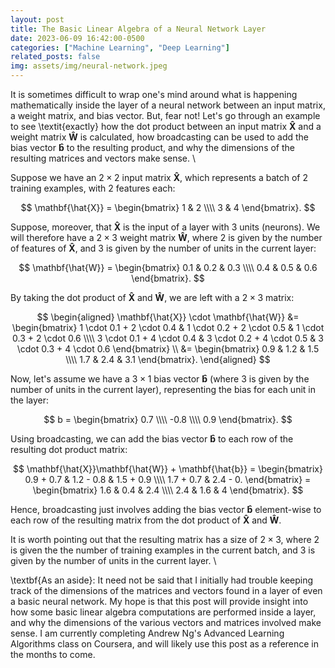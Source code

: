 ```yaml
---
layout: post
title: The Basic Linear Algebra of a Neural Network Layer
date: 2023-06-09 16:42:00-0500
categories: ["Machine Learning", "Deep Learning"]
related_posts: false
img: assets/img/neural-network.jpeg
---
```


It is sometimes difficult to wrap one's mind around what is happening mathematically inside the layer of a neural network between an input matrix, a weight matrix, and bias vector. But, fear not! Let's go through an example to see \textit{exactly} how the dot product between an input matrix $\mathbf{\hat{X}}$ and a weight matrix $\mathbf{\hat{W}}$ is calculated, how broadcasting can be used to add the bias vector $\mathbf{\hat{b}}$ to the resulting product, and why the dimensions of the resulting matrices and vectors make sense. \\

Suppose we have an $2 \times 2$ input matrix $\mathbf{\hat{X}}$, which represents a batch of 2 training examples, with 2 features each:

$$
\mathbf{\hat{X}} = \begin{bmatrix}
1 & 2 \\\\
3 & 4
\end{bmatrix}.
$$

Suppose, moreover, that $\mathbf{\hat{X}}$ is the input of a layer with 3 units (neurons). We will therefore have a $2 \times 3$ weight matrix $\mathbf{\hat{W}}$, where 2 is given by the number of features of $\mathbf{\hat{X}}$, and 3 is given by the number of units in the current layer:

$$
\mathbf{\hat{W}} = \begin{bmatrix}
0.1 & 0.2 & 0.3 \\\\
0.4 & 0.5 & 0.6
\end{bmatrix}.
$$

By taking the dot product of $\mathbf{\hat{X}}$ and $\mathbf{\hat{W}}$, we are left with a $2 \times 3$ matrix:

$$
\begin{aligned}
\mathbf{\hat{X}} \cdot \mathbf{\hat{W}} &= \begin{bmatrix}
1 \cdot 0.1 + 2 \cdot 0.4 & 1 \cdot 0.2 + 2 \cdot 0.5 & 1 \cdot 0.3 + 2 \cdot 0.6 \\\\
3 \cdot 0.1 + 4 \cdot 0.4 & 3 \cdot 0.2 + 4 \cdot 0.5 & 3 \cdot 0.3 + 4 \cdot 0.6
\end{bmatrix} \\
&= \begin{bmatrix}
0.9 & 1.2 & 1.5 \\\\
1.7 & 2.4 & 3.1
\end{bmatrix}.
\end{aligned}
$$

Now, let's assume we have a $3 \times 1$ bias vector $\mathbf{\hat{b}}$ (where 3 is given by the number of units in the current layer), representing the bias for each unit in the layer:

$$
b = \begin{bmatrix}
0.7 \\\\
-0.8 \\\\
0.9
\end{bmatrix}.
$$

Using broadcasting, we can add the bias vector $\mathbf{\hat{b}}$ to each row of the resulting dot product matrix:

$$
\mathbf{\hat{X}}\mathbf{\hat{W}} + \mathbf{\hat{b}} = \begin{bmatrix}
0.9 + 0.7 & 1.2 - 0.8 & 1.5 + 0.9 \\\\
1.7 + 0.7 & 2.4 - 0.
\end{bmatrix} = \begin{bmatrix}
1.6 & 0.4 & 2.4 \\\\
2.4 & 1.6 & 4
\end{bmatrix}.
$$

Hence, broadcasting just involves adding the bias vector $\mathbf{\hat{b}}$ element-wise to each row of the resulting matrix from the dot product of $\mathbf{\hat{X}}$ and $\mathbf{\hat{W}}$.

It is worth pointing out that the resulting matrix has a size of $2 \times 3$, where $2$ is given the the number of training examples in the current batch, and $3$ is given by the number of units in the current layer. \\


\textbf{As an aside}:
It need not be said that I initially had trouble keeping track of the dimensions of the matrices and vectors found in a layer of even a basic neural network. My hope is that this post will provide insight into how some basic linear algebra computations are performed inside a layer, and why the dimensions of the various vectors and matrices involved make sense. I am currently completing Andrew Ng's Advanced Learning Algorithms class on Coursera, and will likely use this post as a reference in the months to come. 



